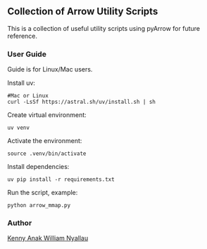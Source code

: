 ## Collection of Arrow Utility Scripts
This is a collection of useful utility scripts using pyArrow for future reference.

### User Guide
Guide is for Linux/Mac users.

Install uv:
```
#Mac or Linux
curl -LsSf https://astral.sh/uv/install.sh | sh
```

Create virtual environment:
```
uv venv
```

Activate the environment:
```
source .venv/bin/activate
```

Install dependencies:
```
uv pip install -r requirements.txt
```

Run the script, example:
```
python arrow_mmap.py
```

### Author
<a href = "https://www.linkedin.com/in/kennyallau" target ="_blank">Kenny Anak William Nyallau</a>
